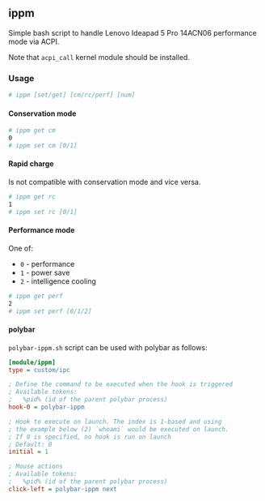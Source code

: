 ## ippm

Simple bash script to handle Lenovo Ideapad 5 Pro 
14ACN06 performance mode via ACPI.

Note that `acpi_call` kernel module should be installed.

### Usage

```bash
# ippm [set/get] [cm/rc/perf] [num]
```

#### Conservation mode

```bash
# ippm get cm
0
# ippm set cm [0/1]
```

#### Rapid charge

Is not compatible with conservation mode and vice versa.

```bash
# ippm get rc
1
# ippm set rc [0/1]
```

#### Performance mode

One of:

- `0` - performance
- `1` - power save
- `2` - intelligence cooling

```bash
# ippm get perf
2
# ippm set perf [0/1/2]
```

#### polybar

`polybar-ippm.sh` script can be used with polybar as follows:

```ini
[module/ippm]
type = custom/ipc

; Define the command to be executed when the hook is triggered
; Available tokens:
;   %pid% (id of the parent polybar process)
hook-0 = polybar-ippm

; Hook to execute on launch. The index is 1-based and using
; the example below (2) `whoami` would be executed on launch.
; If 0 is specified, no hook is run on launch
; Default: 0
initial = 1

; Mouse actions
; Available tokens:
;   %pid% (id of the parent polybar process)
click-left = polybar-ippm next
```
